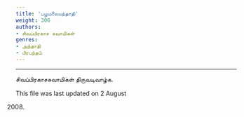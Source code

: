 ```yaml
---
title: 'பழமலையந்தாதி'
weight: 306
authors:
- சிவப்பிரகாச சுவாமிகள்
genres:
- அந்தாதி
- பிரபந்தம்
---
```


-------  

சிவப்பிரகாசசுவாமிகள் திருவடிவாழ்க.  

This file was last updated on 2 August

2008.